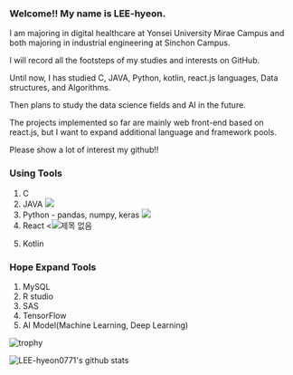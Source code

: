 ### Welcome!! My name is LEE-hyeon.
I am majoring in digital healthcare at Yonsei University Mirae Campus and both majoring in industrial engineering at Sinchon Campus.

I will record all the footsteps of my studies and interests on GitHub.

Until now, I has studied C, JAVA, Python, kotlin, react.js languages, Data structures, and Algorithms. 

Then plans to study the data science fields and AI in the future.

The projects implemented so far are mainly web front-end based on react.js, but I want to expand additional language and framework pools. 

Please show a lot of interest my github!!

### Using Tools
1. C
2. JAVA <img src = https://camo.githubusercontent.com/372dfe5550512c1b2e7e3649ea92a5cbadeec44a51c3b2bf822fe2a7a22c13d7/68747470733a2f2f696d672e736869656c64732e696f2f62616467652f4a6176612d3030373339363f7374796c653d666c61742d737175617265266c6f676f3d4a617661266c6f676f436f6c6f723d7768697465>
3. Python - pandas, numpy, keras <img src = 
https://camo.githubusercontent.com/dd7559df3804c36eeeb5da15bb3445ea66682b8ffc736e2dc737e1975056cbf4/68747470733a2f2f696d672e736869656c64732e696f2f62616467652f507974686f6e2d3337363641423f7374796c653d666c61742d737175617265266c6f676f3d507974686f6e266c6f676f436f6c6f723d7768697465>
4. React  <![제목 없음](https://user-images.githubusercontent.com/84756586/209130843-8c6eda82-d01b-437c-8701-3787ec16ca20.png)
 >
5. Kotlin

### Hope Expand Tools
1. MySQL
2. R studio
3. SAS
4. TensorFlow
5. AI Model(Machine Learning, Deep Learning)



![trophy](https://github-profile-trophy.vercel.app/?username=LEE-hyeon0771)


![LEE-hyeon0771's github stats](https://github-readme-stats.vercel.app/api?username=LEE-hyeon0771&show_icons=true)


<!--
**LEE-hyeon0771/LEE-hyeon0771** is a ✨ _special_ ✨ repository because its `README.md` (this file) appears on your GitHub profile.

Here are some ideas to get you started:

- 🔭 I’m currently working on ...
- 🌱 I’m currently learning a Kotlin App Programming and Algorithms.
- 👯 I’m looking to collaborate on ...
- 🤔 I’m looking for help with ...
- 💬 Ask me about ...
- 📫 How to reach me: ...
- 😄 Pronouns: ...
- ⚡ Fun fact: ...
-->
